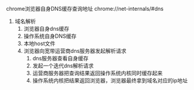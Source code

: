 chrome浏览器自身DNS缓存查询地址
chrome://net-internals/#dns

1. 域名解析
    1. 浏览器自身dns缓存
    2. 操作系统自身DNS缓存
    3. 本地host文件
    4. 浏览器向宽带运营商dns服务器发起解析请求
        1. dns服务器查看自身缓存
        2. 发起一个迭代dns解析请求
        3. 运营商服务器把查询结果返回操作系统内核同时缓存起来
        4. 操作系统内核把结果返回浏览器，浏览器最终拿到域名对应的ip地址
